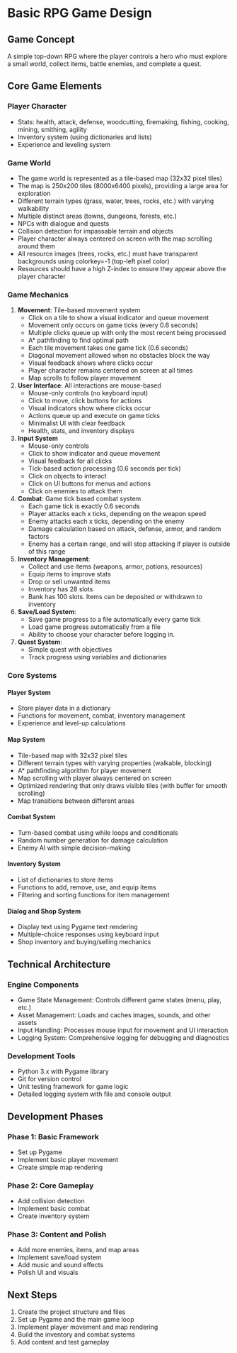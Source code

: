 # Basic RPG Game Design

## Game Concept
A simple top-down RPG where the player controls a hero who must explore a small world, collect items, battle enemies, and complete a quest.

## Core Game Elements

### Player Character
- Stats: health, attack, defense, woodcutting, firemaking, fishing, cooking, mining, smithing, agility
- Inventory system (using dictionaries and lists)
- Experience and leveling system

### Game World
- The game world is represented as a tile-based map (32x32 pixel tiles)
- The map is 250x200 tiles (8000x6400 pixels), providing a large area for exploration
- Different terrain types (grass, water, trees, rocks, etc.) with varying walkability
- Multiple distinct areas (towns, dungeons, forests, etc.)
- NPCs with dialogue and quests
- Collision detection for impassable terrain and objects
- Player character always centered on screen with the map scrolling around them
- All resource images (trees, rocks, etc.) must have transparent backgrounds using colorkey=-1 (top-left pixel color)
- Resources should have a high Z-index to ensure they appear above the player character

### Game Mechanics
1. **Movement**: Tile-based movement system
   - Click on a tile to show a visual indicator and queue movement
   - Movement only occurs on game ticks (every 0.6 seconds)
   - Multiple clicks queue up with only the most recent being processed
   - A* pathfinding to find optimal path
   - Each tile movement takes one game tick (0.6 seconds)
   - Diagonal movement allowed when no obstacles block the way
   - Visual feedback shows where clicks occur
   - Player character remains centered on screen at all times
   - Map scrolls to follow player movement
2. **User Interface**: All interactions are mouse-based
   - Mouse-only controls (no keyboard input)
   - Click to move, click buttons for actions
   - Visual indicators show where clicks occur
   - Actions queue up and execute on game ticks
   - Minimalist UI with clear feedback
   - Health, stats, and inventory displays
3. **Input System**
   - Mouse-only controls
   - Click to show indicator and queue movement
   - Visual feedback for all clicks
   - Tick-based action processing (0.6 seconds per tick)
   - Click on objects to interact
   - Click on UI buttons for menus and actions
   - Click on enemies to attack them
3. **Combat**: Game tick based combat system
   - Each game tick is exactly 0.6 seconds
   - Player attacks each x ticks, depending on the weapon speed
   - Enemy attacks each x ticks, depending on the enemy
   - Damage calculation based on attack, defense, armor, and random factors
   - Enemy has a certain range, and will stop attacking if player is outside of this range
3. **Inventory Management**:
   - Collect and use items (weapons, armor, potions, resources)
   - Equip items to improve stats
   - Drop or sell unwanted items
   - Inventory has 28 slots
   - Bank has 100 slots. Items can be deposited or withdrawn to inventory
4. **Save/Load System**:
   - Save game progress to a file automatically every game tick
   - Load game progress automatically from a file
   - Ability to choose your character before logging in.
5. **Quest System**:
   - Simple quest with objectives
   - Track progress using variables and dictionaries

### Core Systems

#### Player System
- Store player data in a dictionary
- Functions for movement, combat, inventory management
- Experience and level-up calculations

#### Map System
- Tile-based map with 32x32 pixel tiles
- Different terrain types with varying properties (walkable, blocking)
- A* pathfinding algorithm for player movement
- Map scrolling with player always centered on screen
- Optimized rendering that only draws visible tiles (with buffer for smooth scrolling)
- Map transitions between different areas

#### Combat System
- Turn-based combat using while loops and conditionals
- Random number generation for damage calculation
- Enemy AI with simple decision-making

#### Inventory System
- List of dictionaries to store items
- Functions to add, remove, use, and equip items
- Filtering and sorting functions for item management

#### Dialog and Shop System
- Display text using Pygame text rendering
- Multiple-choice responses using keyboard input
- Shop inventory and buying/selling mechanics

## Technical Architecture

### Engine Components
- Game State Management: Controls different game states (menu, play, etc.)
- Asset Management: Loads and caches images, sounds, and other assets
- Input Handling: Processes mouse input for movement and UI interaction
- Logging System: Comprehensive logging for debugging and diagnostics

### Development Tools
- Python 3.x with Pygame library
- Git for version control
- Unit testing framework for game logic
- Detailed logging system with file and console output

## Development Phases

### Phase 1: Basic Framework
- Set up Pygame
- Implement basic player movement
- Create simple map rendering

### Phase 2: Core Gameplay
- Add collision detection
- Implement basic combat
- Create inventory system

### Phase 3: Content and Polish
- Add more enemies, items, and map areas
- Implement save/load system
- Add music and sound effects
- Polish UI and visuals

## Next Steps
1. Create the project structure and files
2. Set up Pygame and the main game loop
3. Implement player movement and map rendering
4. Build the inventory and combat systems
5. Add content and test gameplay

